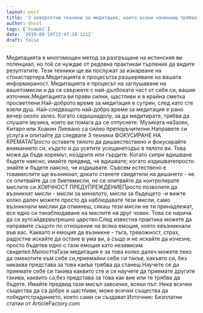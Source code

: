 ```yaml
---
layout: post
title: '3 невероятни техники за медитация, които всеки начинаещ трябва да опита'
author: Ghost
tags: ['huawei']
date: '2019-09-19T23:47:38.121Z'
draft: false
---
```


Медитацията е многомощен метод за разгръщане на истинския ви потенциал, но той се нуждае от редовна практикаи търпение да видите резултатите. Тези техники ще ви послужат за изкарване на стокастартира.Медитацията е процесътза разширяване на вашата информираност. Медитацията е процесът на заглушаване на вашетомисли и да се свържете с най-дълбоката част от себе си, вашия източник.Медитацията ви прави силни, щастливи и в крайна сметка просветлени.Най-доброто време за медитация е сутрин, след като сте взели душ. Най-следващото най-добро време за медитация е рано вечер около залез. Когато седишнадолу, за да медитирате, трябва да слушате музика, която ви помага да се отпуснете. Музиката наЗазен, Китаро или Хоакин Лиевано са силно препоръчителни.Направете си услуга и опитайте да следвате 3 техники ФОКУСИРАНЕ НА КРЕМАТАПросто оставете тялото да дишаестествено и фокусирайте вниманието си, където и да усетите усещанетодъх в тялото ви. Това може да бъде коремът, ноздрите или гърдите. Когато сипри вдишване бъдете наясно, имайте предвид, че вдишвате; когато издишватепросто знайте и бъдете наясно, че издишвате. Съвсем естествено е товамислите ще възникнат, докато станете свидетели на дишането - не се опитвайте да се биетемисли, не се опитвайте да контролирате мислите си.ХОИЧНОСТ ПРЕДУПРЕЖДЕНИЕПросто позволете да възникнат мисли - мисли за миналото, мисли за бъдещето -и вижте колко далеч можете просто да наблюдавате тези мисли, само възникнали мислии да отминеш, сякаш тези мисли не ти принадлежат, все едно си тинаблюдаване на мислите на друг човек. Това се нарича да си аутсайдервътрешно царство.След известна практика можете да направите същото по отношение на всяка емоция, която евъзникнали във вас. Каквато и емоция да възникне - тъга, тревожност, страх, радостне искайте да остане в ума ви, а също и не искайте да изчезне, просто бъдетев едно с тази емоция като независим свидетел.МилосттаТази медитация е за това колко далеч можете леко да омекотите към себе си,приемайки себе си такъв, какъвто си, без никаква представа за това какъв трябва да станеш.Научете се да приемате себе си такива каквито сте и се научете да приемате другите такива, каквито са,без представа за това как вие или те трябва да бъдете. Имайте предвид тази мисъл завсички, всеки път: Нека всички същества да са добре и щастливи; може всички същества да победятстраданието, което сами си създават.Източник: Безплатни статии от ArticleFactory.com
